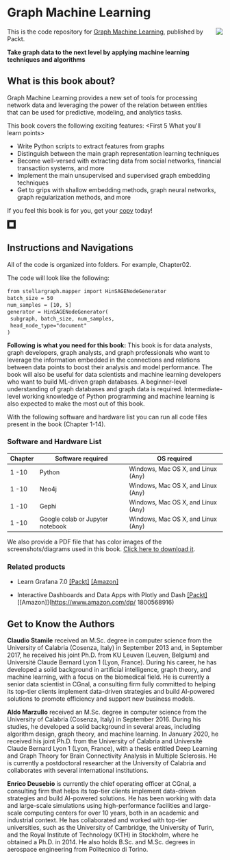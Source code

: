# Graph Machine Learning

<a href="https://www.packtpub.com/product/graph-machine-learning/9781800204492"><img src="https://static.packt-cdn.com/products/9781800204492/cover/smaller" height="256px" align="right"></a>

This is the code repository for [Graph Machine Learning](https://www.packtpub.com/product/graph-machine-learning/9781800204492), published by Packt.

**Take graph data to the next level by applying machine learning techniques and algorithms**

## What is this book about?
Graph Machine Learning provides a new set of tools for processing network data and leveraging the power of the relation between entities that can be used for predictive, modeling, and analytics tasks.

This book covers the following exciting features: <First 5 What you'll learn points>
* Write Python scripts to extract features from graphs
* Distinguish between the main graph representation learning techniques
* Become well-versed with extracting data from social networks, financial transaction systems, and more
* Implement the main unsupervised and supervised graph embedding techniques
* Get to grips with shallow embedding methods, graph neural networks, graph regularization methods, and more


If you feel this book is for you, get your [copy](https://www.amazon.com/dp/180020390X) today!

<a href="https://www.packtpub.com/?utm_source=github&utm_medium=banner&utm_campaign=GitHubBanner"><img src="https://raw.githubusercontent.com/PacktPublishing/GitHub/master/GitHub.png" 
alt="https://www.packtpub.com/" border="5" /></a>


## Instructions and Navigations
All of the code is organized into folders. For example, Chapter02.

The code will look like the following:
```
from stellargraph.mapper import HinSAGENodeGenerator
batch_size = 50
num_samples = [10, 5]
generator = HinSAGENodeGenerator(
 subgraph, batch_size, num_samples,
 head_node_type="document"
)
```
**Following is what you need for this book:**
This book is for data analysts, graph developers, graph analysts, and graph professionals who want to leverage the information embedded in the connections and relations between data points to boost their analysis and model performance. The book will also be useful for data scientists and machine learning developers who want to build ML-driven graph databases. A beginner-level understanding of graph databases and graph data is required. Intermediate-level working knowledge of Python programming and machine learning is also expected to make the most out of this book.

With the following software and hardware list you can run all code files present in the book (Chapter 1-14).

### Software and Hardware List

| Chapter  | Software required                   | OS required                        |
| -------- | ------------------------------------| -----------------------------------|
| 1 -10        | Python                    | Windows, Mac OS X, and Linux (Any) |
| 1 -10        | Neo4j            | Windows, Mac OS X, and Linux (Any) |
| 1 -10        | Gephi            | Windows, Mac OS X, and Linux (Any) |
| 1 -10        | Google colab or Jupyter notebook           | Windows, Mac OS X, and Linux (Any) |



We also provide a PDF file that has color images of the screenshots/diagrams used in this book. [Click here to download it](https://static.packt-cdn.com/downloads/9781800204492_ColorImages.pdf).

### Related products 
* Learn Grafana 7.0 [[Packt]](https://www.packtpub.com/product/learn-grafana-7-0/1838826580) [[Amazon]](https://www.amazon.com/dp/1788293770)

* Interactive Dashboards and Data Apps with Plotly and Dash [[Packt]](https://www.packtpub.com/product/interactive-dashboards-and-data-apps-with-plotly-and-dash/9781800568914) [[Amazon]](https://www.amazon.com/dp/	1800568916)

## Get to Know the Authors
**Claudio Stamile**
received an M.Sc. degree in computer science from the University of Calabria (Cosenza, Italy) in September 2013 and, in September 2017, he received his joint Ph.D. from KU Leuven (Leuven, Belgium) and Université Claude Bernard Lyon 1 (Lyon, France). During his career, he has developed a solid background in artificial intelligence, graph theory, and machine learning, with a focus on the biomedical field. He is currently a senior data scientist in CGnal, a consulting firm fully committed to helping its top-tier clients implement data-driven strategies and build AI-powered solutions to promote efficiency and support new business models.

**Aldo Marzullo**
received an M.Sc. degree in computer science from the University of Calabria (Cosenza, Italy) in September 2016. During his studies, he developed a solid background in several areas, including algorithm design, graph theory, and machine learning. In January 2020, he received his joint Ph.D. from the University of Calabria and Université Claude Bernard Lyon 1 (Lyon, France), with a thesis entitled Deep Learning and Graph Theory for Brain Connectivity Analysis in Multiple Sclerosis. He is currently a postdoctoral researcher at the University of Calabria and collaborates with several international institutions.

**Enrico Deusebio**
is currently the chief operating officer at CGnal, a consulting firm that helps its top-tier clients implement data-driven strategies and build AI-powered solutions. He has been working with data and large-scale simulations using high-performance facilities and large-scale computing centers for over 10 years, both in an academic and industrial context. He has collaborated and worked with top-tier universities, such as the University of Cambridge, the University of Turin, and the Royal Institute of Technology (KTH) in Stockholm, where he obtained a Ph.D. in 2014. He also holds B.Sc. and M.Sc. degrees in aerospace engineering from Politecnico di Torino.
